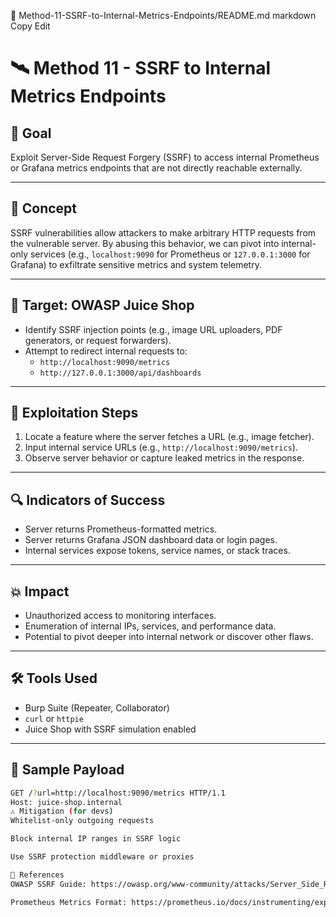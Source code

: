 📄 Method-11-SSRF-to-Internal-Metrics-Endpoints/README.md
markdown
Copy
Edit
# 🛰️ Method 11 - SSRF to Internal Metrics Endpoints

## 🎯 Goal
Exploit Server-Side Request Forgery (SSRF) to access internal Prometheus or Grafana metrics endpoints that are not directly reachable externally.

---

## 🧠 Concept
SSRF vulnerabilities allow attackers to make arbitrary HTTP requests from the vulnerable server. By abusing this behavior, we can pivot into internal-only services (e.g., `localhost:9090` for Prometheus or `127.0.0.1:3000` for Grafana) to exfiltrate sensitive metrics and system telemetry.

---

## 📍 Target: OWASP Juice Shop
- Identify SSRF injection points (e.g., image URL uploaders, PDF generators, or request forwarders).
- Attempt to redirect internal requests to:
  - `http://localhost:9090/metrics`
  - `http://127.0.0.1:3000/api/dashboards`

---

## 🚀 Exploitation Steps
1. Locate a feature where the server fetches a URL (e.g., image fetcher).
2. Input internal service URLs (e.g., `http://localhost:9090/metrics`).
3. Observe server behavior or capture leaked metrics in the response.

---

## 🔍 Indicators of Success
- Server returns Prometheus-formatted metrics.
- Server returns Grafana JSON dashboard data or login pages.
- Internal services expose tokens, service names, or stack traces.

---

## 💥 Impact
- Unauthorized access to monitoring interfaces.
- Enumeration of internal IPs, services, and performance data.
- Potential to pivot deeper into internal network or discover other flaws.

---

## 🛠️ Tools Used
- Burp Suite (Repeater, Collaborator)
- `curl` or `httpie`
- Juice Shop with SSRF simulation enabled

---

## 🧪 Sample Payload
```bash
GET /?url=http://localhost:9090/metrics HTTP/1.1
Host: juice-shop.internal
⚠️ Mitigation (for devs)
Whitelist-only outgoing requests

Block internal IP ranges in SSRF logic

Use SSRF protection middleware or proxies

📎 References
OWASP SSRF Guide: https://owasp.org/www-community/attacks/Server_Side_Request_Forgery

Prometheus Metrics Format: https://prometheus.io/docs/instrumenting/exposition_formats/
